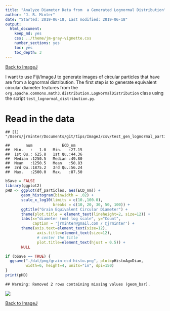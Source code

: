 ```yaml
---
title: "Analyze Diameter Data from  a Generated Lognormal Distribution"
author: "J. R. Minter"
date: "Started: 2019-06-18, Last modified: 2019-06-18"
output:
  html_document:
    keep_md: yes
    css: ../theme/jm-gray-vignette.css
    number_sections: yes
    toc: yes
    toc_depth: 3
---
```


[Back to ImageJ](ImageJ.html)

I want to use Fiji/ImageJ to generate images of circular particles that have
are from a lognormal distribution. The first step is to generate equivalent
circular diameter features from the
`org.apache.commons.math3.distribution.LogNormalDistribution`
class using the script `test_lognormal_distribution.py`.

# Read in the data


```
## [1] "/Users/jrminter/Documents/git/tips/ImageJ/csv/test_gen_lognormal_particles.csv"
```

```
##       num             ECD_nm     
##  Min.   :   1.0   Min.   :27.15  
##  1st Qu.: 625.8   1st Qu.:44.36  
##  Median :1250.5   Median :49.80  
##  Mean   :1250.5   Mean   :50.83  
##  3rd Qu.:1875.2   3rd Qu.:56.24  
##  Max.   :2500.0   Max.   :87.50
```


```r
bSave = FALSE
library(ggplot2)
pHD <- ggplot(df_particles, aes(ECD_nm)) +
       geom_histogram(binwidth = .02) +
       scale_x_log10(limits = c(10.,100.0),
                     breaks = c(10, 20, 30, 50, 100)) +
       ggtitle("Grain Equivalent Circular Diameter") +
       theme(plot.title = element_text(lineheight=2, size=12)) +
       labs(x="diameter (nm) log scale", y="Count",
            caption = 'jrminter@gmail.com / @jrminter') +
       theme(axis.text=element_text(size=12),
              axis.title=element_text(size=12),
              # center the title
              plot.title=element_text(hjust = 0.5)) +
       NULL

if (bSave == TRUE) {
  ggsave("./dat/png/grain-ecd-histo.png", plot=pHistoAgxDiam,
         width=6, height=4, units="in", dpi=150)
}
print(pHD)
```

```
## Warning: Removed 2 rows containing missing values (geom_bar).
```

![](ana_generated_spheres_files/figure-html/make_plot-1.png)<!-- -->

[Back to ImageJ](ImageJ.html)
